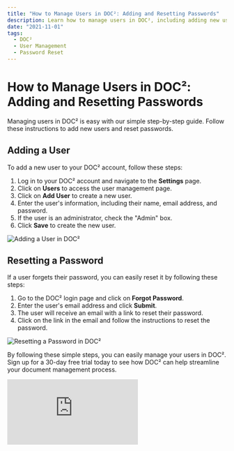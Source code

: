 ```yaml
---
title: "How to Manage Users in DOC²: Adding and Resetting Passwords"
description: Learn how to manage users in DOC², including adding new users and resetting passwords. Follow these simple steps to get started. 
date: "2021-11-01"
tags:
  - DOC²
  - User Management
  - Password Reset
---
```


# How to Manage Users in DOC²: Adding and Resetting Passwords

Managing users in DOC² is easy with our simple step-by-step guide. Follow these instructions to add new users and reset passwords.

## Adding a User

To add a new user to your DOC² account, follow these steps:

1. Log in to your DOC² account and navigate to the **Settings** page.
2. Click on **Users** to access the user management page.
3. Click on **Add User** to create a new user.
4. Enter the user's information, including their name, email address, and password.
5. If the user is an administrator, check the "Admin" box.
6. Click **Save** to create the new user.

![Adding a User in DOC²](/_images/doc2/Settings/Users/Image_1_add_user.png "Adding a User in DOC²")

## Resetting a Password

If a user forgets their password, you can easily reset it by following these steps:

1. Go to the DOC² login page and click on **Forgot Password**.
2. Enter the user's email address and click **Submit**.
3. The user will receive an email with a link to reset their password.
4. Click on the link in the email and follow the instructions to reset the password.

![Resetting a Password in DOC²](/_images/doc2/Settings/Users/Image_2_reset_password.png "Resetting a Password in DOC²")

By following these simple steps, you can easily manage your users in DOC². Sign up for a 30-day free trial today to see how DOC² can help streamline your document management process.

<div class='video-container'>
  <iframe src="https://www.youtube.com/embed/VIDEO_ID_HERE" frameborder="0" allowfullscreen></iframe>
</div>
